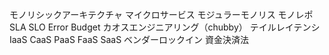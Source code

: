 モノリシックアーキテクチャ
マイクロサービス
モジュラーモノリス
モノレポ
SLA
SLO
Error Budget
カオスエンジニアリング（chubby）
テイルレイテンシ
IaaS
CaaS
PaaS
FaaS
SaaS
ベンダーロックイン
資金決済法
